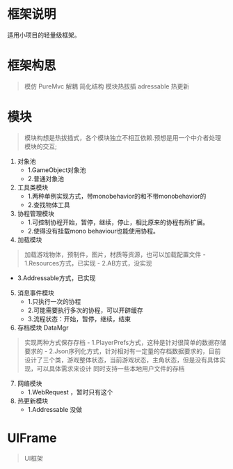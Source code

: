# 框架说明 #
适用小项目的轻量级框架。
# 框架构思 #
>模仿 PureMvc 解耦 简化结构 模块热拔插
adressable 热更新
# 模块 #
> 模块构想是热拔插式，各个模块独立不相互依赖.预想是用一个中介者处理模块的交互;
1. 对象池
    - 1.GameObject对象池
    - 2.普通对象池
2. 工具类模块
    - 1.两种单例实现方式，带monobehavior的和不带monobehavior的
    - 2.查找物体工具
3. 协程管理模块
    - 1.可控制协程开始，暂停，继续，停止，相比原来的协程有所扩展。
    - 2.使得没有挂载mono behaviour也能使用协程。
4. 加载模块
>加载游戏物体，预制件，图片，材质等资源，也可以加载配置文件
    - 1.Resources方式，已实现
    - 2.AB方式，没实现
- 3.Addressable方式，已实现
5. 消息事件模块
    - 1.只执行一次的协程
    - 2.可能需要执行多次的协程，可以开辟缓存
    - 3.流程状态：开始，暂停，继续，结束
6. 存档模块 DataMgr
>实现两种方式保存存档
    - 1.PlayerPrefs方式，这种是针对很简单的数据存储要求的
    - 2.Json序列化方式，针对相对有一定量的存档数据要求的，目前设计了三个类，游戏整体状态，当前游戏状态，主角状态，但是没有具体实现，可以具体需求来设计
同时支持一些本地用户文件的存档
7. 网络模块 
    - 1.WebRequest ，暂时只有这个
8. 热更新模块
    - 1.Addressable 没做

# UIFrame #
> UI框架

